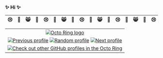 ### ✨ Hi ✨

| 😢 | 💜 | 😸 | 🤔 | 😢 | 💜 | 😸 | 🤔 | 😢 | 💜 | 😸 | 🤔 | 😢 | 💜 | 😸 | 🤔 | 😢 | 💜 | 😸 | 🤔 | 😢 | 💜 | 😸 | 🤔 | 😢 | 💜 | 😸 | 🤔 | 😢 | 💜 | 😸 | 🤔 | 😢 | 💜 | 😸 | 🤔 |
| -- | -- | -- | -- | -- | -- | -- | -- | -- | -- | -- | -- | -- | -- | -- | -- | -- | -- | -- | -- | -- | -- | -- | -- | -- | -- | -- | -- | -- | -- | -- | -- | -- | -- | -- | -- |

| |
| :-: |
| [![Octo Ring logo](https://octo-ring.com/static/img/widget/top.png)](https://octo-ring.com/) |
| [![Previous profile](https://octo-ring.com/static/img/widget/prev.png)](https://octo-ring.com/p/houhoulis/prev) [![Random profile](https://octo-ring.com/static/img/widget/random.png)](https://octo-ring.com/p/houhoulis/random) [![Next profile](https://octo-ring.com/static/img/widget/next.png)](https://octo-ring.com/p/houhoulis/next) |
| [![Check out other GitHub profiles in the Octo Ring](https://octo-ring.com/static/img/widget/bottom.png)](https://octo-ring.com/) |
